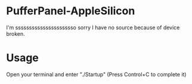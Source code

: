 # PufferPanel-AppleSilicon
 I'm ssssssssssssssssssssso sorry I have no source because of device broken.
# Usage
 Open your terminal and enter "./Startup" (Press Control+C to complete it)
